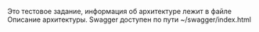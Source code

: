 Это тестовое задание, информация об архитектуре лежит в файле Описание архитектуры.
Swagger доступен по пути ~/swagger/index.html
